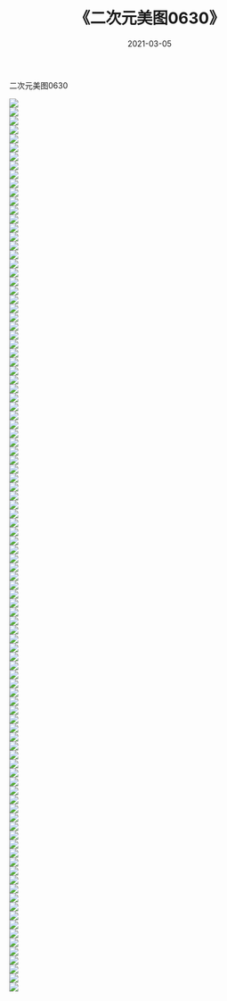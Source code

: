 ﻿---
layout: post
title:  《二次元美图0630》
date:   2021-03-05
img: http://imgx.orgx.ga/二次元/2021/二次元美图0630/000.jpg
categories: [美女, 清纯, 唯美]
---

二次元美图0630

 ![](http://imgx.orgx.ga/二次元/2021/二次元美图0630/001.png) <br>![](http://imgx.orgx.ga/二次元/2021/二次元美图0630/002.png) <br>![](http://imgx.orgx.ga/二次元/2021/二次元美图0630/003.png) <br>![](http://imgx.orgx.ga/二次元/2021/二次元美图0630/004.png) <br>![](http://imgx.orgx.ga/二次元/2021/二次元美图0630/005.png) <br>![](http://imgx.orgx.ga/二次元/2021/二次元美图0630/006.png) <br>![](http://imgx.orgx.ga/二次元/2021/二次元美图0630/007.png) <br>![](http://imgx.orgx.ga/二次元/2021/二次元美图0630/008.png) <br>![](http://imgx.orgx.ga/二次元/2021/二次元美图0630/009.png) <br>![](http://imgx.orgx.ga/二次元/2021/二次元美图0630/010.png) <br>![](http://imgx.orgx.ga/二次元/2021/二次元美图0630/011.png) <br>![](http://imgx.orgx.ga/二次元/2021/二次元美图0630/012.png) <br>![](http://imgx.orgx.ga/二次元/2021/二次元美图0630/013.png) <br>![](http://imgx.orgx.ga/二次元/2021/二次元美图0630/014.png) <br>![](http://imgx.orgx.ga/二次元/2021/二次元美图0630/015.png) <br>![](http://imgx.orgx.ga/二次元/2021/二次元美图0630/016.png) <br>![](http://imgx.orgx.ga/二次元/2021/二次元美图0630/017.png) <br>![](http://imgx.orgx.ga/二次元/2021/二次元美图0630/018.png) <br>![](http://imgx.orgx.ga/二次元/2021/二次元美图0630/019.png) <br>![](http://imgx.orgx.ga/二次元/2021/二次元美图0630/020.png) <br>![](http://imgx.orgx.ga/二次元/2021/二次元美图0630/021.png) <br>![](http://imgx.orgx.ga/二次元/2021/二次元美图0630/022.png) <br>![](http://imgx.orgx.ga/二次元/2021/二次元美图0630/023.png) <br>![](http://imgx.orgx.ga/二次元/2021/二次元美图0630/024.png) <br>![](http://imgx.orgx.ga/二次元/2021/二次元美图0630/025.png) <br>![](http://imgx.orgx.ga/二次元/2021/二次元美图0630/026.png) <br>![](http://imgx.orgx.ga/二次元/2021/二次元美图0630/027.png) <br>![](http://imgx.orgx.ga/二次元/2021/二次元美图0630/028.png) <br>![](http://imgx.orgx.ga/二次元/2021/二次元美图0630/029.png) <br>![](http://imgx.orgx.ga/二次元/2021/二次元美图0630/030.png) <br>![](http://imgx.orgx.ga/二次元/2021/二次元美图0630/031.png) <br>![](http://imgx.orgx.ga/二次元/2021/二次元美图0630/032.png) <br>![](http://imgx.orgx.ga/二次元/2021/二次元美图0630/033.png) <br>![](http://imgx.orgx.ga/二次元/2021/二次元美图0630/034.png) <br>![](http://imgx.orgx.ga/二次元/2021/二次元美图0630/035.png) <br>![](http://imgx.orgx.ga/二次元/2021/二次元美图0630/036.png) <br>![](http://imgx.orgx.ga/二次元/2021/二次元美图0630/037.png) <br>![](http://imgx.orgx.ga/二次元/2021/二次元美图0630/038.png) <br>![](http://imgx.orgx.ga/二次元/2021/二次元美图0630/039.png) <br>![](http://imgx.orgx.ga/二次元/2021/二次元美图0630/040.png) <br>![](http://imgx.orgx.ga/二次元/2021/二次元美图0630/041.png) <br>![](http://imgx.orgx.ga/二次元/2021/二次元美图0630/042.png) <br>![](http://imgx.orgx.ga/二次元/2021/二次元美图0630/043.png) <br>![](http://imgx.orgx.ga/二次元/2021/二次元美图0630/044.png) <br>![](http://imgx.orgx.ga/二次元/2021/二次元美图0630/045.png) <br>![](http://imgx.orgx.ga/二次元/2021/二次元美图0630/046.png) <br>![](http://imgx.orgx.ga/二次元/2021/二次元美图0630/047.png) <br>![](http://imgx.orgx.ga/二次元/2021/二次元美图0630/048.png) <br>![](http://imgx.orgx.ga/二次元/2021/二次元美图0630/049.png) <br>![](http://imgx.orgx.ga/二次元/2021/二次元美图0630/050.png) <br>![](http://imgx.orgx.ga/二次元/2021/二次元美图0630/051.png) <br>![](http://imgx.orgx.ga/二次元/2021/二次元美图0630/052.png) <br>![](http://imgx.orgx.ga/二次元/2021/二次元美图0630/053.png) <br>![](http://imgx.orgx.ga/二次元/2021/二次元美图0630/054.png) <br>![](http://imgx.orgx.ga/二次元/2021/二次元美图0630/055.png) <br>![](http://imgx.orgx.ga/二次元/2021/二次元美图0630/056.png) <br>![](http://imgx.orgx.ga/二次元/2021/二次元美图0630/057.png) <br>![](http://imgx.orgx.ga/二次元/2021/二次元美图0630/058.png) <br>![](http://imgx.orgx.ga/二次元/2021/二次元美图0630/059.png) <br>![](http://imgx.orgx.ga/二次元/2021/二次元美图0630/060.png) <br>![](http://imgx.orgx.ga/二次元/2021/二次元美图0630/061.png) <br>![](http://imgx.orgx.ga/二次元/2021/二次元美图0630/062.png) <br>![](http://imgx.orgx.ga/二次元/2021/二次元美图0630/063.png) <br>![](http://imgx.orgx.ga/二次元/2021/二次元美图0630/064.png) <br>![](http://imgx.orgx.ga/二次元/2021/二次元美图0630/065.png) <br>![](http://imgx.orgx.ga/二次元/2021/二次元美图0630/066.png) <br>![](http://imgx.orgx.ga/二次元/2021/二次元美图0630/067.png) <br>![](http://imgx.orgx.ga/二次元/2021/二次元美图0630/068.png) <br>![](http://imgx.orgx.ga/二次元/2021/二次元美图0630/069.png) <br>![](http://imgx.orgx.ga/二次元/2021/二次元美图0630/070.png) <br>![](http://imgx.orgx.ga/二次元/2021/二次元美图0630/071.png) <br>![](http://imgx.orgx.ga/二次元/2021/二次元美图0630/072.png) <br>![](http://imgx.orgx.ga/二次元/2021/二次元美图0630/073.png) <br>![](http://imgx.orgx.ga/二次元/2021/二次元美图0630/074.png) <br>![](http://imgx.orgx.ga/二次元/2021/二次元美图0630/075.png) <br>![](http://imgx.orgx.ga/二次元/2021/二次元美图0630/076.png) <br>![](http://imgx.orgx.ga/二次元/2021/二次元美图0630/077.png) <br>![](http://imgx.orgx.ga/二次元/2021/二次元美图0630/078.png) <br>![](http://imgx.orgx.ga/二次元/2021/二次元美图0630/079.png) <br>![](http://imgx.orgx.ga/二次元/2021/二次元美图0630/080.png) <br>![](http://imgx.orgx.ga/二次元/2021/二次元美图0630/081.png) <br>![](http://imgx.orgx.ga/二次元/2021/二次元美图0630/082.png) <br>![](http://imgx.orgx.ga/二次元/2021/二次元美图0630/083.png) <br>![](http://imgx.orgx.ga/二次元/2021/二次元美图0630/084.png) <br>![](http://imgx.orgx.ga/二次元/2021/二次元美图0630/085.png) <br>![](http://imgx.orgx.ga/二次元/2021/二次元美图0630/086.png) <br>![](http://imgx.orgx.ga/二次元/2021/二次元美图0630/087.png) <br>![](http://imgx.orgx.ga/二次元/2021/二次元美图0630/088.png) <br>![](http://imgx.orgx.ga/二次元/2021/二次元美图0630/089.png) <br>![](http://imgx.orgx.ga/二次元/2021/二次元美图0630/090.png) <br>![](http://imgx.orgx.ga/二次元/2021/二次元美图0630/091.png) <br>![](http://imgx.orgx.ga/二次元/2021/二次元美图0630/092.png) <br>![](http://imgx.orgx.ga/二次元/2021/二次元美图0630/093.png) <br>![](http://imgx.orgx.ga/二次元/2021/二次元美图0630/094.png) <br>![](http://imgx.orgx.ga/二次元/2021/二次元美图0630/095.png) <br>![](http://imgx.orgx.ga/二次元/2021/二次元美图0630/096.png) <br>![](http://imgx.orgx.ga/二次元/2021/二次元美图0630/097.png) <br>![](http://imgx.orgx.ga/二次元/2021/二次元美图0630/098.png) <br>![](http://imgx.orgx.ga/二次元/2021/二次元美图0630/099.png) <br>![](http://imgx.orgx.ga/二次元/2021/二次元美图0630/100.png) <br>